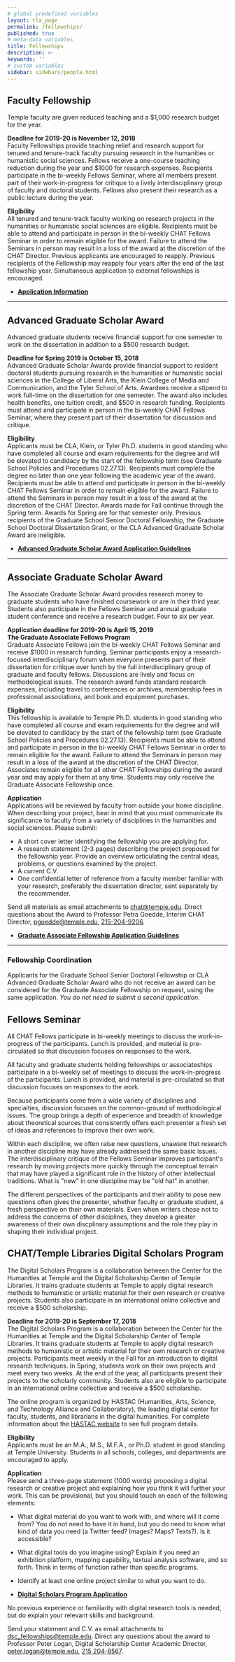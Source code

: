 ```yaml
---
# global predefined variables
layout: tla_page
permalink: /fellowships/
published: true
# meta-data variables
title: Fellowships
description: >-
keywords: ''
# custom variables
sidebar: sidebars/people.html
---
```

## Faculty Fellowship
Temple faculty are given reduced teaching and a $1,000 research budget for the year.

**Deadline for 2019-20 is November 12, 2018**<br>
Faculty Fellowships provide teaching relief and research support for tenured and tenure-track faculty pursuing research in the humanities or humanistic social sciences. Fellows receive a one-course teaching reduction during the year and $1000 for research expenses. Recipients participate in the bi-weekly Fellows Seminar, where all members present part of their work-in-progress for critique to a lively interdisciplinary group of faculty and doctoral students. Fellows also present their research as a public lecture during the year.  

**Eligibility**<br>
All tenured and tenure-track faculty working on research projects in the humanities or humanistic social sciences are eligible. Recipients must be able to attend and participate in person in the bi-weekly CHAT Fellows Seminar in order to remain eligible for the award. Failure to attend the Seminars in person may result in a loss of the award at the discretion of the CHAT Director. Previous applicants are encouraged to reapply. Previous recipients of the Fellowship may reapply four years after the end of the last fellowship year. Simultaneous application to external fellowships is encouraged.

- **[Application Information](https://liberalarts.temple.edu/sites/liberalarts/files/FacultyFellowship18.pdf)**

___

## Advanced Graduate Scholar Award
Advanced graduate students receive financial support for one semester to work on the dissertation in addition to a $500 research budget.

**Deadline for Spring 2019 is October 15, 2018**<br>
Advanced Graduate Scholar Awards provide financial support to resident doctoral students pursuing research in the humanities or humanistic social sciences in the College of Liberal Arts, the Klein College of Media and Communication, and the Tyler School of Arts. Awardees receive a stipend to work full-time on the dissertation for one semester. The award also includes health benefits, one tuition credit, and $500 in research funding. Recipients must attend and participate in person in the bi-weekly CHAT Fellows Seminar, where they present part of their dissertation for discussion and critique. 

**Eligibility**<br>
Applicants must be CLA, Klein, or Tyler Ph.D. students in good standing who have completed all course and exam requirements for the degree and will be elevated to candidacy by the start of the fellowship term (see Graduate School Policies and Procedures 02.27.13). Recipients must complete the degree no later than one year following the academic year of the award. Recipients must be able to attend and participate in person in the bi-weekly CHAT Fellows Seminar in order to remain eligible for the award. Failure to attend the Seminars in person may result in a loss of the award at the discretion of the CHAT Director. Awards made for Fall continue through the Spring term. Awards for Spring are for that semester only. Previous recipients of the Graduate School Senior Doctoral Fellowship, the Graduate School Doctoral Dissertation Grant, or the CLA Advanced Graduate Scholar Award are ineligible.

- **[Advanced Graduate Scholar Award Application Guidelines](https://liberalarts.temple.edu/sites/liberalarts/files/AdvGradAward19.pdf)**

___

## Associate Graduate Scholar Award
The Associate Graduate Scholar Award provides research money to graduate students who have finished coursework or are in their third year. Students also participate in the Fellows Seminar and annual graduate student conference and receive a research budget. Four to six per year.

**Application deadline for 2019-20 is April 15, 2019**<br>
**The Graduate Associate Fellows Program**<br>
Graduate Associate Fellows join the bi-weekly CHAT Fellows Seminar and receive $1000 in research funding. Seminar participants enjoy a research-focused interdisciplinary forum when everyone presents part of their dissertation for critique over lunch by the full interdisciplinary group of graduate and faculty fellows. Discussions are lively and focus on methodological issues. The research award funds standard research expenses, including travel to conferences or archives, membership fees in professional associations, and book and equipment purchases.

**Eligibility**<br>
This fellowship is available to Temple Ph.D. students in good standing who have completed all course and exam requirements for the degree and will be elevated to candidacy by the start of the fellowship term (see Graduate School Policies and Procedures 02.27.13). Recipients must be able to attend and participate in person in the bi-weekly CHAT Fellows Seminar in order to remain eligible for the award. Failure to attend the Seminars in person may result in a loss of the award at the discretion of the CHAT Director. Associates remain eligible for all other CHAT Fellowships during the award year and may apply for them at any time. Students may only receive the Graduate Associate Fellowship once.

**Application**<br>
Applications will be reviewed by faculty from outside your home discipline. When describing your project, bear in mind that you must communicate its significance to faculty from a variety of disciplines in the humanities and social sciences. Please submit:
- A short cover letter identifying the fellowship you are applying for.
- A research statement (2-3 pages) describing the project proposed for the fellowship year. Provide an overview articulating the central ideas, problems, or questions examined by the project.
- A current C.V.
- One confidential letter of reference from a faculty member familiar with your research, preferably the dissertation director, sent separately by the recommender.

Send all materials as email attachments to chat@temple.edu. Direct questions about the Award to Professor Petra Goedde, Interim CHAT Director, [pgoedde@temple.edu](mailto:pgoedde@temple.edu), [215-204-9206](tel:2152049206).

- **[Graduate Associate Fellowship Application Guidelines](https://liberalarts.temple.edu/sites/liberalarts/files/AssocFellowAward19.pdf)**

___

### Fellowship Coordination
Applicants for the Graduate School Senior Doctoral Fellowship or CLA Advanced Graduate Scholar Award who do not receive an award can be considered for the Graduate Associate Fellowship on request, using the same application. _You do not need to submit a second application._

## Fellows Seminar
All CHAT Fellows participate in bi-weekly meetings to discuss the work-in-progress of the participants. Lunch is provided, and material is pre-circulated so that discussion focuses on responses to the work.

All faculty and graduate students holding fellowships or associateships participate in a bi-weekly set of meetings to discuss the work-in-progress of the participants. Lunch is provided, and material is pre-circulated so that discussion focuses on responses to the work.

Because participants come from a wide variety of disciplines and specialties, discussion focuses on the common-ground of methodological issues. The group brings a depth of experience and breadth of knowledge about theoretical sources that consistently offers each presenter a fresh set of ideas and references to improve their own work.

Within each discipline, we often raise new questions, unaware that research in another discipline may have already addressed the same basic issues. The interdisciplinary critique of the Fellows Seminar improves participant's research by moving projects more quickly through the conceptual terrain that may have played a significant role in the history of other intellectual traditions. What is "new" in one discipline may be "old hat" in another.

The different perspectives of the participants and their ability to pose new questions often gives the presenter, whether faculty or graduate student, a fresh perspective on their own materials. Even when writers chose not to address the concerns of other disciplines, they develop a greater awareness of their own discplinary assumptions and the role they play in shaping their individual project.

## CHAT/Temple Libraries Digital Scholars Program
The Digital Scholars Program is a collaboration between the Center for the Humanities at Temple and the Digital Scholarship Center of Temple Libraries. It trains graduate students at Temple to apply digital research methods to humanistic or artistic material for their own research or creative projects. Students also participate in an international online collective and receive a $500 scholarship.

**Deadline for 2019-20 is September 17, 2018**<br>
The Digital Scholars Program is a collaboration between the Center for the Humanities at Temple and the Digital Scholarship Center of Temple Libraries. It trains graduate students at Temple to apply digital research methods to humanistic or artistic material for their own research or creative projects. Participants meet weekly in the Fall for an introduction to digital research techniques. In Spring, students work on their own projects and meet every two weeks. At the end of the year, all participants present their projects to the scholarly community. Students also are eligible to participate in an international online collective and receive a $500 scholarship.

The online program is organized by HASTAC (Humanities, Arts, Science, and Technology Alliance and Collaboratory), the leading digital center for faculty, students, and librarians in the digital humanities. For complete information about the [HASTAC website](https://www.hastac.org/about-hastac) to see full program details.

**Eligibility**<br>
Applicants must be an M.A., M.S., M.F.A., or Ph.D. student in good standing at Temple University. Students in all schools, colleges, and departments are encouraged to apply.

**Application**<br>
Please send a three-page statement (1000 words) proposing a digital research or creative project and explaining how you think it will further your work. This can be provisional, but you should touch on each of the following elements:

- What digital material do you want to work with, and where will it come from? You do not need to have it in hand, but you do need to know what kind of data you need (a Twitter feed? Images? Maps? Texts?). Is it accessible?
- What digital tools do you imagine using? Explain if you need an exhibition platform, mapping capability, textual analysis software, and so forth. Think in terms of function rather than specific programs.
- Identify at least one online project similar to what you want to do.

- **[Digital Scholars Program Application](https://liberalarts.temple.edu/sites/liberalarts/files/DigitalScholars19.pdf)**

No previous experience or familiarity with digital research tools is needed, but do explain your relevant skills and background.

Send your statement and C.V. as email attachments to [dsc_fellowships@temple.edu](mailto:dsc_fellowships@temple.edu). Direct any questions about the award to Professor Peter Logan, Digital Scholarship Center Academic Director, [peter.logan@temple.edu](mailto:peter.logan@temple.edu), [215 204-8567](tel:2152048567).
